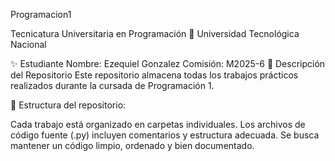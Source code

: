Programacion1

Tecnicatura Universitaria en Programación
📍 Universidad Tecnológica Nacional

✨ Estudiante
Nombre: Ezequiel Gonzalez
Comisión: M2025-6
📂 Descripción del Repositorio
Este repositorio almacena todas los trabajos prácticos realizados durante la cursada de Programación 1.

📌 Estructura del repositorio:

Cada trabajo está organizado en carpetas individuales.
Los archivos de código fuente (.py) incluyen comentarios y estructura adecuada.
Se busca mantener un código limpio, ordenado y bien documentado.
